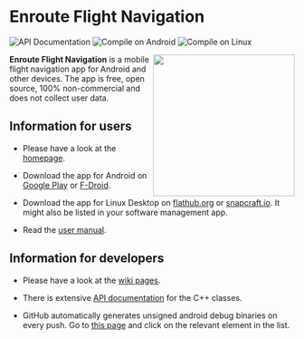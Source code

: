 # Enroute Flight Navigation

![API Documentation](https://github.com/Akaflieg-Freiburg/enroute/workflows/API%20Documentation/badge.svg) ![Compile on Android](https://github.com/Akaflieg-Freiburg/enroute/workflows/Compile%20on%20Android/badge.svg) ![Compile on Linux](https://github.com/Akaflieg-Freiburg/enroute/workflows/Compile%20on%20Linux/badge.svg)

<img align="right" src="https://akaflieg-freiburg.github.io/enroute/assets/images/map-small.webp" width="250">**Enroute Flight Navigation** is a mobile flight navigation app for Android and other devices. The app is free, open source, 100% non-commercial and does not collect user data. 

## Information for users

* Please have a look at the [homepage](https://akaflieg-freiburg.github.io/enroute).

* Download the app for Android on [Google Play](https://play.google.com/store/apps/details?id=de.akaflieg_freiburg.enroute) or [F-Droid](https://f-droid.org/packages/de.akaflieg_freiburg.enroute/).

* Download the app for Linux Desktop on [flathub.org](https://flathub.org/apps/details/de.akaflieg_freiburg.enroute) or [snapcraft.io](https://snapcraft.io/enroute-flight-navigation). It might also be listed in your software management app.

* Read the [user manual](https://akaflieg-freiburg.github.io/enrouteText/manual).

## Information for developers

* Please have a look at the [wiki pages](https://github.com/Akaflieg-Freiburg/enroute/wiki).

* There is extensive [API documentation](https://akaflieg-freiburg.github.io/enroute/APIdoc) for the C++ classes.

* GitHub automatically generates unsigned android debug binaries on every push. Go to [this page](https://github.com/Akaflieg-Freiburg/enroute/actions?query=workflow%3A%22Compile+on+Android%22) and click on the relevant element in the list.

